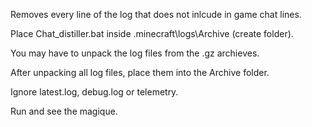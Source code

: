 Removes every line of the log that does not inlcude in game chat lines.

Place Chat_distiller.bat inside .minecraft\logs\Archive (create folder).

You may have to unpack the log files from the .gz archieves.

After unpacking all log files, place them into the Archive folder.

Ignore latest.log, debug.log or telemetry.

Run and see the magique.
